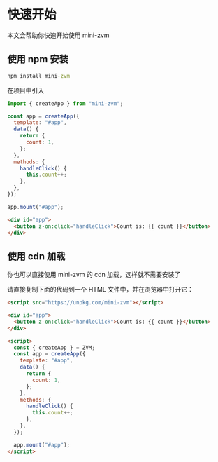 # 快速开始

本文会帮助你快速开始使用 mini-zvm

## 使用 npm 安装

```cmd
npm install mini-zvm
```

在项目中引入

```javascript
import { createApp } from "mini-zvm";

const app = createApp({
  template: "#app",
  data() {
    return {
      count: 1,
    };
  },
  methods: {
    handleClick() {
      this.count++;
    },
  },
});

app.mount("#app");
```

```html
<div id="app">
  <button z-on:click="handleClick">Count is: {{ count }}</button>
</div>
```

## 使用 cdn 加载

你也可以直接使用 mini-zvm 的 cdn 加载，这样就不需要安装了

请直接复制下面的代码到一个 HTML 文件中，并在浏览器中打开它：

```html
<script src="https://unpkg.com/mini-zvm"></script>

<div id="app">
  <button z-on:click="handleClick">Count is: {{ count }}</button>
</div>

<script>
  const { createApp } = ZVM;
  const app = createApp({
    template: "#app",
    data() {
      return {
        count: 1,
      };
    },
    methods: {
      handleClick() {
        this.count++;
      },
    },
  });

  app.mount("#app");
</script>
```
